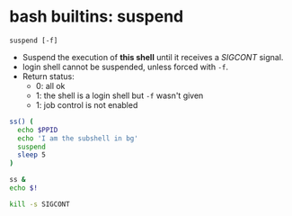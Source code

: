 # bash builtins: suspend

`suspend [-f]`

- Suspend the execution of **this shell** until it receives a *SIGCONT* signal.
- login shell cannot be suspended, unless forced with `-f`.
- Return status:
  - 0: all ok
  - 1: the shell is a login shell but `-f` wasn't given
  - 1: job control is not enabled


```bash
ss() (
  echo $PPID
  echo 'I am the subshell in bg'
  suspend
  sleep 5
)

ss &
echo $!

kill -s SIGCONT
```
